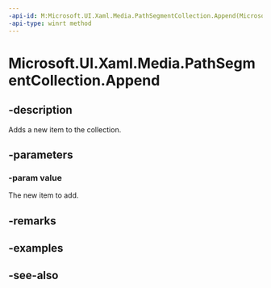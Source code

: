 ```yaml
---
-api-id: M:Microsoft.UI.Xaml.Media.PathSegmentCollection.Append(Microsoft.UI.Xaml.Media.PathSegment)
-api-type: winrt method
---
```


<!-- Method syntax
public void Append(Windows.UI.Xaml.Media.PathSegment value)
-->

# Microsoft.UI.Xaml.Media.PathSegmentCollection.Append

## -description
Adds a new item to the collection.

## -parameters
### -param value
The new item to add.

## -remarks

## -examples

## -see-also
